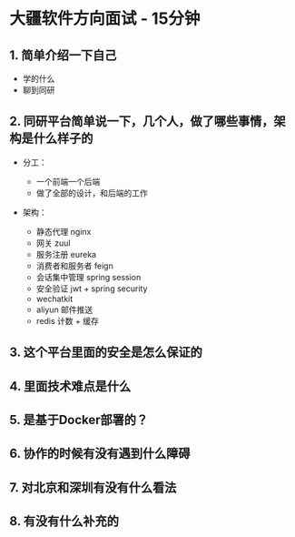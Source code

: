 # 大疆软件方向面试 - 15分钟

## 1. 简单介绍一下自己

- 学的什么
- 聊到同研

## 2. 同研平台简单说一下，几个人，做了哪些事情，架构是什么样子的

- 分工：
    - 一个前端一个后端
    - 做了全部的设计，和后端的工作

- 架构：
    - 静态代理 nginx
    - 网关 zuul
    - 服务注册 eureka
    - 消费者和服务者 feign
    - 会话集中管理 spring session
    - 安全验证 jwt + spring security
    - wechatkit
    - aliyun 邮件推送
    - redis 计数 + 缓存

## 3. 这个平台里面的安全是怎么保证的

## 4. 里面技术难点是什么

## 5. 是基于Docker部署的？

## 6. 协作的时候有没有遇到什么障碍

## 7. 对北京和深圳有没有什么看法

## 8. 有没有什么补充的
